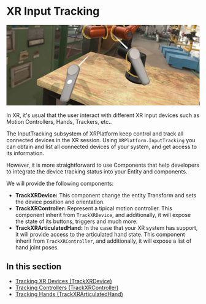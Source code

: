 # XR Input Tracking

![Input Tracking](images/motioncontrollers.jpg)

In XR, it's usual that the user interact with different XR input devices such as Motion Controllers, Hands, Trackers, etc..

The InputTracking subsystem of XRPlatform keep control and track all connected devices in the XR session. Using `XRPlatform.InputTracking` you can obtain and list all connected devices of your system, and get access to its information. 

However, it is more straightforward to use Components that help developers to integrate the device tracking status into your Entity and components.


We will provide the following components:
* **TrackXRDevice:** This component change the entity Transform and sets the device position and orientation.
* **TrackXRController:** Represent a tipical motion controller. This component inherit from `TrackXRDevice`, and additionally, it will expose the state of its buttons, triggers and much more.
* **TrackXRArticulatedHand:** In the case that your XR system has support, it will provide access to the articulated hand state. This component inherit from `TrackXRController`, and additionally, it will expose a list of hand joint poses.


## In this section
- [Tracking XR Devices (TrackXRDevice)](trackxrdevice.md)
- [Tracking Controllers (TrackXRController)](trackxrcontroller.md)
- [Tracking Hands (TrackXRArticulatedHand)](trackxrarticulatedhand.md)

